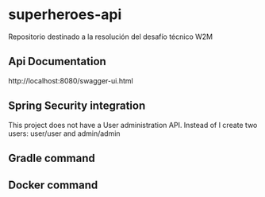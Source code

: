 # superheroes-api
Repositorio destinado a la resolución del desafío técnico W2M

## Api Documentation
http://localhost:8080/swagger-ui.html

## Spring Security integration
This project does not have a User administration API.
Instead of I create two users: user/user and admin/admin

## Gradle command

## Docker command